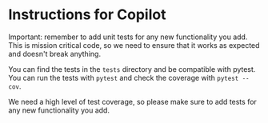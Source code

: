 # Instructions for Copilot

Important: remember to add unit tests for any new functionality you add.
This is mission critical code, so we need to ensure that it works as expected and doesn't break anything.

You can find the tests in the `tests` directory and be compatible with pytest.
You can run the tests with `pytest` and check the coverage with `pytest --cov`.

We need a high level of test coverage, so please make sure to add tests for any new functionality you add.